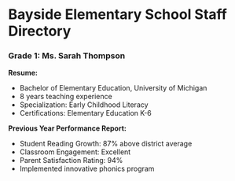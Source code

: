 # Bayside Elementary School Staff Directory


### Grade 1: Ms. Sarah Thompson
**Resume:**
- Bachelor of Elementary Education, University of Michigan
- 8 years teaching experience
- Specialization: Early Childhood Literacy
- Certifications: Elementary Education K-6

**Previous Year Performance Report:**
- Student Reading Growth: 87% above district average
- Classroom Engagement: Excellent
- Parent Satisfaction Rating: 94%
- Implemented innovative phonics program

